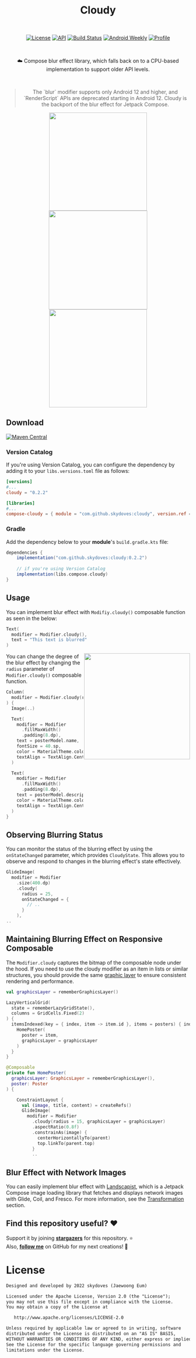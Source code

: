 <h1 align="center">Cloudy</h1></br>

<p align="center">
  <a href="https://opensource.org/licenses/Apache-2.0"><img alt="License" src="https://img.shields.io/badge/License-Apache%202.0-blue.svg"/></a>
  <a href="https://android-arsenal.com/api?level=21"><img alt="API" src="https://img.shields.io/badge/API-21%2B-brightgreen.svg?style=flat"/></a>
  <a href="https://github.com/skydoves/cloudy/actions/workflows/android.yml"><img alt="Build Status" 
  src="https://github.com/skydoves/cloudy/actions/workflows/android.yml/badge.svg"/></a>
  <a href="https://androidweekly.net/issues/issue-545"><img alt="Android Weekly" src="https://skydoves.github.io/badges/android-weekly.svg"/></a>
  <a href="https://github.com/skydoves"><img alt="Profile" src="https://skydoves.github.io/badges/skydoves.svg"/></a>
</p><br>

<p align="center">
☁️ Compose blur effect library, which falls back on to a CPU-based implementation to support older API levels.
</p><br>

> <p align="center">The `blur` modifier supports only Android 12 and higher, and `RenderScript` APIs are deprecated starting in Android 12.
> Cloudy is the backport of the blur effect for Jetpack Compose.</p>

<p align="center">
<img src="preview/gif0.gif" width="268"/>
<img src="preview/img1.png" width="270"/>
<img src="preview/img2.png" width="268"/>
</p>

## Download
[![Maven Central](https://img.shields.io/maven-central/v/com.github.skydoves/cloudy.svg?label=Maven%20Central)](https://search.maven.org/search?q=g:%22com.github.skydoves%22%20AND%20a:%22cloudy%22)

### Version Catalog

If you're using Version Catalog, you can configure the dependency by adding it to your `libs.versions.toml` file as follows:

```toml
[versions]
#...
cloudy = "0.2.2"

[libraries]
#...
compose-cloudy = { module = "com.github.skydoves:cloudy", version.ref = "cloudy" }
```

### Gradle
Add the dependency below to your **module**'s `build.gradle.kts` file:

```gradle
dependencies {
    implementation("com.github.skydoves:cloudy:0.2.2")
    
    // if you're using Version Catalog
    implementation(libs.compose.cloudy)
}
```

## Usage

You can implement blur effect with `Modifiy.cloudy()` composable function as seen in the below:

```kotlin
Text(
  modifier = Modifier.cloudy(),
  text = "This text is blurred"
)
```

<img align="right" src="preview/img2.png" width="290"/>

You can change the degree of the blur effect by changing the `radius` parameter of `Modifier.cloudy()` composable function.

```kotlin
Column(
  modifier = Modifier.cloudy(radius = 15)
) {
  Image(..)

  Text(
    modifier = Modifier
      .fillMaxWidth()
      .padding(8.dp),
    text = posterModel.name,
    fontSize = 40.sp,
    color = MaterialTheme.colors.onBackground,
    textAlign = TextAlign.Center
  )

  Text(
    modifier = Modifier
      .fillMaxWidth()
      .padding(8.dp),
    text = posterModel.description,
    color = MaterialTheme.colors.onBackground,
    textAlign = TextAlign.Center
  )
}
```

## Observing Blurring Status

You can monitor the status of the blurring effect by using the `onStateChanged` parameter, which provides `CloudyState`. This allows you to observe and respond to changes in the blurring effect's state effectively.

```kotlin
GlideImage(
  modifier = Modifier
    .size(400.dp)
    .cloudy(
      radius = 25,
      onStateChanged = {
        // ..
      }
    ),
..
```

## Maintaining Blurring Effect on Responsive Composable

The `Modifier.cloudy` captures the bitmap of the composable node under the hood. If you need to use the cloudy modifier as an item in lists or similar structures, you should provide the same [graphic layer](https://developer.android.com/reference/kotlin/androidx/compose/ui/graphics/layer/GraphicsLayer) to ensure consistent rendering and performance.

```kotlin
val graphicsLayer = rememberGraphicsLayer()

LazyVerticalGrid(
  state = rememberLazyGridState(),
  columns = GridCells.Fixed(2)
) {
  itemsIndexed(key = { index, item -> item.id }, items = posters) { index, item ->
    HomePoster(
      poster = item,
      graphicsLayer = graphicsLayer
    )
  }
}

@Composable
private fun HomePoster(
  graphicsLayer: GraphicsLayer = rememberGraphicsLayer(),
  poster: Poster
) {

    ConstraintLayout {
      val (image, title, content) = createRefs()
      GlideImage(
        modifier = Modifier
          .cloudy(radius = 15, graphicsLayer = graphicsLayer)
          .aspectRatio(0.8f)
          .constrainAs(image) {
            centerHorizontallyTo(parent)
            top.linkTo(parent.top)
          }
          ..
```

## Blur Effect with Network Images

You can easily implement blur effect with [Landscapist](https://github.com/skydoves/landscapist), which is a Jetpack Compose image loading library that fetches and displays network images with Glide, Coil, and Fresco. For more information, see the [Transformation](https://github.com/skydoves/landscapist#transformation) section.

## Find this repository useful? :heart:
Support it by joining __[stargazers](https://github.com/skydoves/cloudy/stargazers)__ for this repository. :star: <br>
Also, __[follow me](https://github.com/skydoves)__ on GitHub for my next creations! 🤩

# License
```xml
Designed and developed by 2022 skydoves (Jaewoong Eum)

Licensed under the Apache License, Version 2.0 (the "License");
you may not use this file except in compliance with the License.
You may obtain a copy of the License at

   http://www.apache.org/licenses/LICENSE-2.0

Unless required by applicable law or agreed to in writing, software
distributed under the License is distributed on an "AS IS" BASIS,
WITHOUT WARRANTIES OR CONDITIONS OF ANY KIND, either express or implied.
See the License for the specific language governing permissions and
limitations under the License.
```
